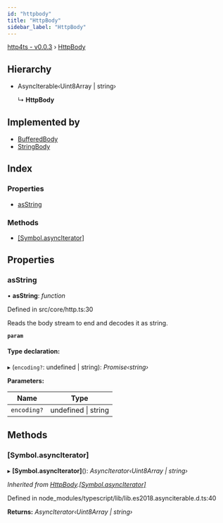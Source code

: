 ```yaml
---
id: "httpbody"
title: "HttpBody"
sidebar_label: "HttpBody"
---
```


[http4ts - v0.0.3](../index.md) › [HttpBody](httpbody.md)

## Hierarchy

* AsyncIterable‹Uint8Array | string›

  ↳ **HttpBody**

## Implemented by

* [BufferedBody](../classes/bufferedbody.md)
* [StringBody](../classes/stringbody.md)

## Index

### Properties

* [asString](httpbody.md#asstring)

### Methods

* [[Symbol.asyncIterator]](httpbody.md#[symbol.asynciterator])

## Properties

###  asString

• **asString**: *function*

Defined in src/core/http.ts:30

Reads the body stream to end and decodes it as string.

**`param`** 

#### Type declaration:

▸ (`encoding?`: undefined | string): *Promise‹string›*

**Parameters:**

Name | Type |
------ | ------ |
`encoding?` | undefined &#124; string |

## Methods

###  [Symbol.asyncIterator]

▸ **[Symbol.asyncIterator]**(): *AsyncIterator‹Uint8Array | string›*

*Inherited from [HttpBody](httpbody.md).[[Symbol.asyncIterator]](httpbody.md#[symbol.asynciterator])*

Defined in node_modules/typescript/lib/lib.es2018.asynciterable.d.ts:40

**Returns:** *AsyncIterator‹Uint8Array | string›*

